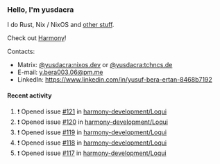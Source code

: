 ### Hello, I'm yusdacra

I do Rust, Nix / NixOS and [other stuff](https://yusdacra.gitlab.io/about).

Check out [Harmony](https://github.com/harmony-development)!

Contacts:
- Matrix: [@yusdacra:nixos.dev](https://matrix.to/#/@yusdacra:nixos.dev) or [@yusdacra:tchncs.de](https://matrix.to/#/@yusdacra:tchncs.de)
- E-mail: y.bera003.06@pm.me
- LinkedIn: https://www.linkedin.com/in/yusuf-bera-ertan-8468b7192

#### Recent activity

<!--START_SECTION:activity-->
1. ❗️ Opened issue [#121](https://github.com/harmony-development/Loqui/issues/121) in [harmony-development/Loqui](https://github.com/harmony-development/Loqui)
2. ❗️ Opened issue [#120](https://github.com/harmony-development/Loqui/issues/120) in [harmony-development/Loqui](https://github.com/harmony-development/Loqui)
3. ❗️ Opened issue [#119](https://github.com/harmony-development/Loqui/issues/119) in [harmony-development/Loqui](https://github.com/harmony-development/Loqui)
4. ❗️ Opened issue [#118](https://github.com/harmony-development/Loqui/issues/118) in [harmony-development/Loqui](https://github.com/harmony-development/Loqui)
5. ❗️ Opened issue [#117](https://github.com/harmony-development/Loqui/issues/117) in [harmony-development/Loqui](https://github.com/harmony-development/Loqui)
<!--END_SECTION:activity-->
